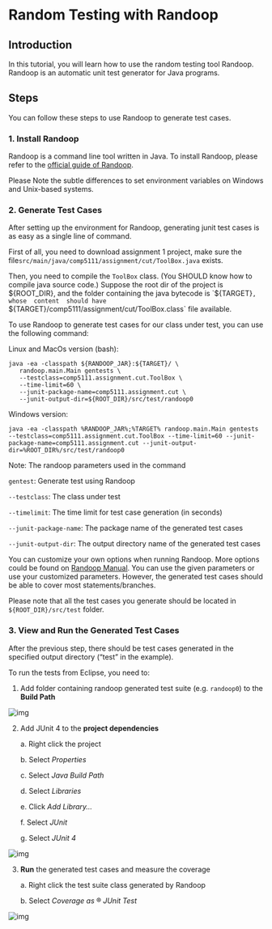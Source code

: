 # Random Testing with Randoop

 

## Introduction

In this tutorial, you will learn how to use the random testing tool Randoop. Randoop is an automatic unit test generator for Java programs. 

 

## Steps

You can follow these steps to use Randoop to generate test cases.

 

### **1. Install Randoop**

 

Randoop is a command line tool written in Java. To install Randoop, please refer to the [official guide of Randoop](https://randoop.github.io/randoop/manual/#getting_randoop).

Please Note the subtle differences to set environment variables on Windows and Unix-based systems.

 

### **2. Generate Test Cases**

 

After setting up the environment for Randoop, generating junit test cases is as easy as a single line of command.

First of all, you need to download assignment 1 project, make sure the 
file`src/main/java/comp5111/assignment/cut/ToolBox.java` exists.

Then, you need to compile the `ToolBox` class. (You SHOULD know how to compile java source code.)
Suppose the root dir of the project is ${ROOT_DIR}, and the folder containing the java bytecode is `${TARGET}`, whose 
content 
should have `${TARGET}/comp5111/assignment/cut/ToolBox.class` file available.

To use Randoop to generate test cases for our class under test, you can use the following command:

Linux and MacOs version (bash): 
```
java -ea -classpath ${RANDOOP_JAR}:${TARGET}/ \
   randoop.main.Main gentests \
   --testclass=comp5111.assignment.cut.ToolBox \
   --time-limit=60 \
   --junit-package-name=comp5111.assignment.cut \
   --junit-output-dir=${ROOT_DIR}/src/test/randoop0
```

Windows version:

```
java -ea -classpath %RANDOOP_JAR%;%TARGET% randoop.main.Main gentests --testclass=comp5111.assignment.cut.ToolBox --time-limit=60 --junit-package-name=comp5111.assignment.cut --junit-output-dir=%ROOT_DIR%/src/test/randoop0
```

Note: The randoop parameters used in the command

`gentest`: Generate test using Randoop

`--testclass`: The class under test

`--timelimit`: The time limit for test case generation (in seconds)

`--junit-package-name`: The package name of the generated test cases

`--junit-output-dir`: The output directory name of the generated test cases

You can customize your own options when running Randoop. More options could be found on [Randoop Manual](https://randoop.github.io/randoop/manual/#customize). 
You can use the given parameters or use your customized parameters. However, the generated test cases should be able to cover most statements/branches.

Please note that all the test cases you generate should be located in `${ROOT_DIR}/src/test` folder.

### **3. View and Run the Generated Test Cases**

After the previous step, there should be test cases generated in the specified output directory (“test” in the example).

To run the tests from Eclipse, you need to:

1. Add folder containing randoop generated test suite (e.g. `randoop0`) to the **Build Path**

![img](pic/randoop01.png)

2. Add JUnit 4 to the **project dependencies**

   a.     Right click the project

   b.     Select *Properties*

   c.     Select *Java Build Path*

   d.     Select *Libraries*

   e.     Click *Add Library…*

   f.      Select *JUnit*

   g.     Select *JUnit 4*


![img](pic/randoop02.png)


3. **Run** the generated test cases and measure the coverage

   a.     Right click the test suite class generated by Randoop

   b.     Select *Coverage as* ® *JUnit Test*

![img](pic/randoop03.png) 

 

 
